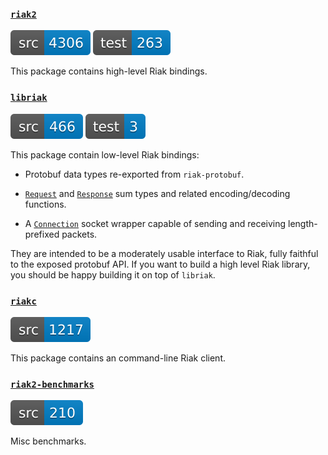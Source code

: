 ### [`riak2`](./riak2)

[![riak2-src-sloc](./etc/riak2-src-sloc.svg)](./riak2/src) [![riak2-test-sloc](./etc/riak2-test-sloc.svg)](./riak2/test)

This package contains high-level Riak bindings.

### [`libriak`](./libriak)

[![libriak-src-sloc](./etc/libriak-src-sloc.svg)](./libriak/src) [![libriak-test-sloc](./etc/libriak-test-sloc.svg)](./libriak/test)

This package contain low-level Riak bindings:

* Protobuf data types re-exported from `riak-protobuf`.

* [`Request`](./libriak-internal/src/Libriak/Request.hs) and
  [`Response`](./libriak-internal/src/Libriak/Response.hs) sum types and related
  encoding/decoding functions.

* A [`Connection`](./libriak-internal/src/Libriak/Internal/Connection.hs) socket
  wrapper capable of sending and receiving length-prefixed packets.

They are intended to be a moderately usable interface to Riak, fully faithful to
the exposed protobuf API. If you want to build a high level Riak library, you
should be happy building it on top of `libriak`.

### [`riakc`](./riakc)

[![riakc-src-sloc](./etc/riakc-src-sloc.svg)](./riakc/src)

This package contains an command-line Riak client.

### [`riak2-benchmarks`](./riak2-benchmarks)

[![riak2-benchmarks-src-sloc](./etc/riak2-benchmarks-src-sloc.svg)](./riak2-benchmarks/src)

Misc benchmarks.
